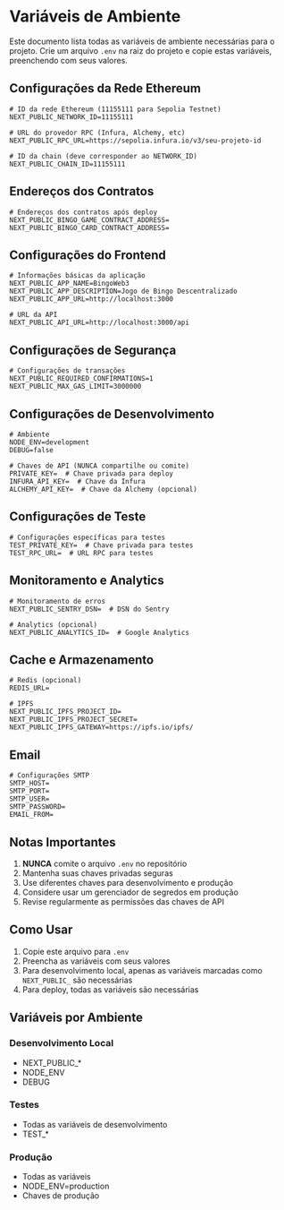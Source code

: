 # Variáveis de Ambiente

Este documento lista todas as variáveis de ambiente necessárias para o projeto. Crie um arquivo `.env` na raiz do projeto e copie estas variáveis, preenchendo com seus valores.

## Configurações da Rede Ethereum

```env
# ID da rede Ethereum (11155111 para Sepolia Testnet)
NEXT_PUBLIC_NETWORK_ID=11155111

# URL do provedor RPC (Infura, Alchemy, etc)
NEXT_PUBLIC_RPC_URL=https://sepolia.infura.io/v3/seu-projeto-id

# ID da chain (deve corresponder ao NETWORK_ID)
NEXT_PUBLIC_CHAIN_ID=11155111
```

## Endereços dos Contratos

```env
# Endereços dos contratos após deploy
NEXT_PUBLIC_BINGO_GAME_CONTRACT_ADDRESS=
NEXT_PUBLIC_BINGO_CARD_CONTRACT_ADDRESS=
```

## Configurações do Frontend

```env
# Informações básicas da aplicação
NEXT_PUBLIC_APP_NAME=BingoWeb3
NEXT_PUBLIC_APP_DESCRIPTION=Jogo de Bingo Descentralizado
NEXT_PUBLIC_APP_URL=http://localhost:3000

# URL da API
NEXT_PUBLIC_API_URL=http://localhost:3000/api
```

## Configurações de Segurança

```env
# Configurações de transações
NEXT_PUBLIC_REQUIRED_CONFIRMATIONS=1
NEXT_PUBLIC_MAX_GAS_LIMIT=3000000
```

## Configurações de Desenvolvimento

```env
# Ambiente
NODE_ENV=development
DEBUG=false

# Chaves de API (NUNCA compartilhe ou comite)
PRIVATE_KEY=  # Chave privada para deploy
INFURA_API_KEY=  # Chave da Infura
ALCHEMY_API_KEY=  # Chave da Alchemy (opcional)
```

## Configurações de Teste

```env
# Configurações específicas para testes
TEST_PRIVATE_KEY=  # Chave privada para testes
TEST_RPC_URL=  # URL RPC para testes
```

## Monitoramento e Analytics

```env
# Monitoramento de erros
NEXT_PUBLIC_SENTRY_DSN=  # DSN do Sentry

# Analytics (opcional)
NEXT_PUBLIC_ANALYTICS_ID=  # Google Analytics
```

## Cache e Armazenamento

```env
# Redis (opcional)
REDIS_URL=

# IPFS
NEXT_PUBLIC_IPFS_PROJECT_ID=
NEXT_PUBLIC_IPFS_PROJECT_SECRET=
NEXT_PUBLIC_IPFS_GATEWAY=https://ipfs.io/ipfs/
```

## Email

```env
# Configurações SMTP
SMTP_HOST=
SMTP_PORT=
SMTP_USER=
SMTP_PASSWORD=
EMAIL_FROM=
```

## Notas Importantes

1. **NUNCA** comite o arquivo `.env` no repositório
2. Mantenha suas chaves privadas seguras
3. Use diferentes chaves para desenvolvimento e produção
4. Considere usar um gerenciador de segredos em produção
5. Revise regularmente as permissões das chaves de API

## Como Usar

1. Copie este arquivo para `.env`
2. Preencha as variáveis com seus valores
3. Para desenvolvimento local, apenas as variáveis marcadas como `NEXT_PUBLIC_` são necessárias
4. Para deploy, todas as variáveis são necessárias

## Variáveis por Ambiente

### Desenvolvimento Local
- NEXT_PUBLIC_*
- NODE_ENV
- DEBUG

### Testes
- Todas as variáveis de desenvolvimento
- TEST_*

### Produção
- Todas as variáveis
- NODE_ENV=production
- Chaves de produção 